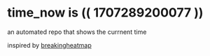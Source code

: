# time_now is (( 1707289200077 ))

an automated repo that shows the currnent time

inspired by [breakingheatmap](https://github.com/breakingheatmap/breakingheatmap)